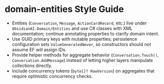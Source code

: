 # domain-entities Style Guide

- Entities (`Conversation`, `Message`, `ActionCardRecord`, etc.) live under `ObsidianAI.Domain/Entities` and use C# classes with XML documentation; continue annotating properties to clarify domain intent.
- Use GUID primary keys with mutable properties; persistence configuration sets `ValueGeneratedNever`, so constructors should not assume EF will assign IDs.
- Provide helper methods for aggregate behavior (`Conversation.Touch()`, `Conversation.AddMessage`) instead of letting higher layers manipulate collections directly.
- Include concurrency tokens (`byte[]? RowVersion`) on aggregates that require optimistic concurrency checks.
